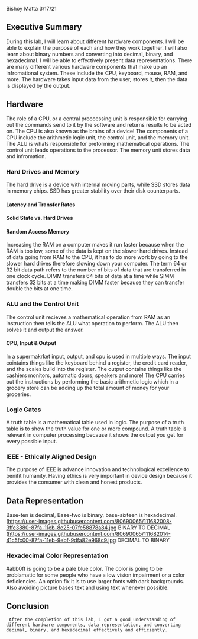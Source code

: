 
Bishoy Matta
3/17/21
## Executive Summary 
   During this lab, I will learn about different hardware components. I will be able to explain the purpose of each and how they work together. I will also learn about binary numbers and converting into decimal, binary, and hexadecimal. I will be able to effectively present data representations. There are many different various hardware components that make up an infromational system. These include the CPU, keyboard, mouse, RAM, and more. The hardware takes input data from the user, stores it, then the data is displayed by the output.

## Hardware
  The role of a CPU, or a central proccessing unit is responsible for carrying out the commands send to it by the software and returns results to be acted on. The CPU is also known as the brains of a device! The components of a CPU include the arithmetic logic unit, the control unit, and the memory unit. The ALU is whats responsible for preforming mathematical operations. The control unit leads operations to the processor. The memory unit stores data and infromation.
### Hard Drives and Memory
The hard drive is a device with internal moving parts, while SSD stores data in memory chips. SSD has greater stability over their disk counterparts.



#### Latency and Transfer Rates
#### Solid State vs. Hard Drives
#### Random Access Memory
Increasing the RAM on a computer makes it run faster because when the RAM is too low, some of the data is kept on the slower hard drives. Instead of data going from RAM to the CPU, it has to do more work by going to the slower hard drives therefore slowing down your computer. The term 64 or 32 bit data path refers to the number of bits of data that are transferred in one clock cycle. DIMM transfers 64 bits of data at a time while SIMM transfers 32 bits at a time making DIMM faster because they can transfer double the bits at one time.
### ALU and the Control Unit 
The control unit recieves a mathematical operation from RAM as an instruction then tells the ALU what operation to perform. The ALU then solves it and output the answer.

#### CPU, Input & Output 
In a supermakrket input, output, and cpu is used in multiple ways. The input cointains things like the keyboard behind a register, the credit card reader, and the scales build into the register. The output contains things like the cashiers monitors, automatic doors, speakers and more! The CPU carries out the instructions by performing the basic arithmetic logic which in a grocery store can be adding up the total amount of money for your groceries.
### Logic Gates 
A truth table is a mathematical table used in logic. The purpose of a truth table is to show the truth value for one or more compound. A truth table is relevant in computer processing because it shows the output you get for every possible input.
### IEEE - Ethically Aligned Design
The purpose of IEEE is advance innovation and technological excellence to benifit humanity. Having ethics is very important in device design because it provides the consumer with clean and honest products. 
## Data Representation
Base-ten is decimal, Base-two is binary, base-sixteen is hexadecimal.
(https://user-images.githubusercontent.com/80690065/111682008-3ffc3880-87fa-11eb-8e25-07fe58878a84.jpg BINARY TO DECIMAL
(https://user-images.githubusercontent.com/80690065/111682014-41c5fc00-87fa-11eb-9ebf-9dfa82e968c9.jpg DECIMAL TO BINARY


### Hexadecimal Color Representation
#abb0ff is going to be a pale blue color.
The color is going to be problamatic for some people who have a low vision impairment or a color deficiencies. An option fix it is to use larger fonts with dark backgrounds. Also avoiding picture bases text and using text whenever possible.
 ## Conclusion
     After the completion of this lab, I got a good understanding of different hardware components, data representation, and converting decimal, binary, and hexadecimal effectively and efficiently.
